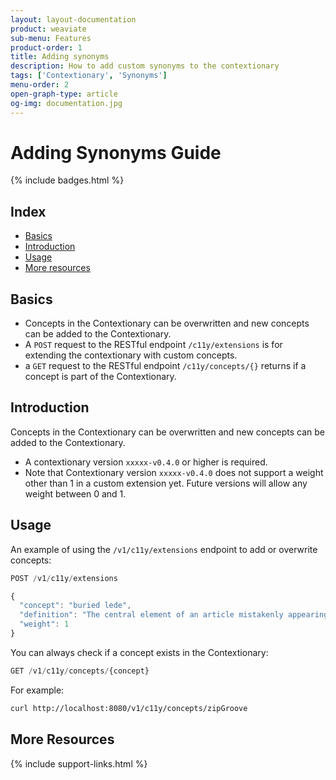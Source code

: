 ```yaml
---
layout: layout-documentation
product: weaviate
sub-menu: Features
product-order: 1
title: Adding synonyms
description: How to add custom synonyms to the contextionary
tags: ['Contextionary', 'Synonyms']
menu-order: 2
open-graph-type: article
og-img: documentation.jpg
---
```


# Adding Synonyms Guide

{% include badges.html %}

## Index

- [Basics](#basics)
- [Introduction](#introduction)
- [Usage](#usage)
- [More resources](#more-resources)

## Basics
- Concepts in the Contextionary can be overwritten and new concepts can be added to the Contextionary.
- A `POST` request to the RESTful endpoint `/c11y/extensions` is for extending the contextionary with custom concepts.
- a `GET` request to the RESTful endpoint `/c11y/concepts/{}` returns if a concept is part of the Contextionary. 

## Introduction
Concepts in the Contextionary can be overwritten and new concepts can be added to the Contextionary. 
- A contextionary version `xxxxx-v0.4.0` or higher is required. 
- Note that Contextionary version `xxxxx-v0.4.0` does not support a weight other than 1 in a custom extension yet. Future versions will allow any weight between 0 and 1.

## Usage
An example of using the `/v1/c11y/extensions` endpoint to add or overwrite concepts:

```js
POST /v1/c11y/extensions

{
  "concept": "buried lede",
  "definition": "The central element of an article mistakenly appearing deep in the text",
  "weight": 1
}
```

You can always check if a concept exists in the Contextionary:

```js
GET /v1/c11y/concepts/{concept}
```

For example: 
```bash
curl http://localhost:8080/v1/c11y/concepts/zipGroove
```

## More Resources

{% include support-links.html %}